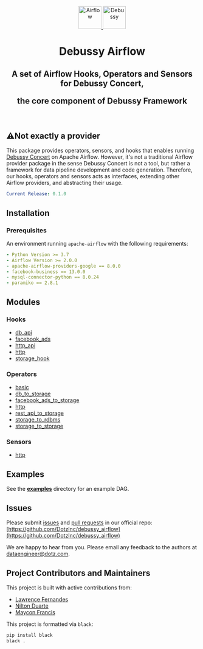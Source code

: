 <p align="center">
  <a href="https://www.airflow.apache.org">
    <img alt="Airflow" src="https://cwiki.apache.org/confluence/download/attachments/145723561/airflow_transparent.png?api=v2" width="60" />
    <img alt="Debussy" src="https://github.com/DotzInc/debussy_concert/raw/master/docs/images/debussy_logo.png" width="60" />
  </a>
</p>
<h1 align="center">
  Debussy Airflow
</h1>
  <h2 align="center">
  A set of Airflow Hooks, Operators and Sensors for Debussy Concert,
  <p>the core component of Debussy Framework
</h3>
<br/>

## ⚠️Not exactly a provider

This package provides operators, sensors, and hooks that enables running [Debussy Concert](https://github.com/DotzInc/debussy_concert) on Apache Airflow. However, it's not a traditional Airflow provider package in the sense Debussy Concert is not a tool, but rather a framework for data pipeline development and code generation. Therefore, our hooks, operators and sensors acts as interfaces, extending other Airflow providers, and abstracting their usage.

```yaml
Current Release: 0.1.0
```

## Installation
### Prerequisites

An environment running `apache-airflow` with the following requirements:

```yaml
- Python Version >= 3.7
- Airflow Version >= 2.0.0
- apache-airflow-providers-google == 8.0.0
- facebook-business == 13.0.0
- mysql-connector-python == 8.0.24
- paramiko == 2.8.1
```

## Modules

### Hooks
- [db_api](https://github.com/DotzInc/debussy_airflow/blob/main/debussy_airflow/hooks/db_api.py)
- [facebook_ads](https://github.com/DotzInc/debussy_airflow/blob/main/debussy_airflow/hooks/facebook_ads.py)
- [http_api](https://github.com/DotzInc/debussy_airflow/blob/main/debussy_airflow/hooks/http_api.py)
- [http](https://github.com/DotzInc/debussy_airflow/blob/main/debussy_airflow/hooks/http.py)
- [storage_hook](https://github.com/DotzInc/debussy_airflow/blob/main/debussy_airflow/hooks/storage_hook.py)

### Operators
- [basic](https://github.com/DotzInc/debussy_airflow/blob/main/debussy_airflow/operators/basic.py)
- [db_to_storage](https://github.com/DotzInc/debussy_airflow/blob/main/debussy_airflow/operators/db_to_storage.py)
- [facebook_ads_to_storage](https://github.com/DotzInc/debussy_airflow/blob/main/debussy_airflow/operators/facebook_ads_to_storage.py)
- [http](https://github.com/DotzInc/debussy_airflow/blob/main/debussy_airflow/operators/http.py)
- [rest_api_to_storage](https://github.com/DotzInc/debussy_airflow/blob/main/debussy_airflow/operators/rest_api_to_storage.py)
- [storage_to_rdbms](https://github.com/DotzInc/debussy_airflow/blob/main/debussy_airflow/operators/storage_to_rdbms.py)
- [storage_to_storage](https://github.com/DotzInc/debussy_airflow/blob/main/debussy_airflow/operators/storage_to_storage.py)

### Sensors
- [http](https://github.com/DotzInc/debussy_airflow/blob/main/debussy_airflow/sensors/http.py)

## Examples

See the [**examples**](https://github.com/DotzInc/debussy_airflow/tree/main/tests/example_dags) directory for an example DAG.

## Issues

Please submit [issues](https://github.com/DotzInc/debussy_airflow/issues) and [pull requests](https://github.com/DotzInc/debussy_airflow/pulls) in our official repo:
[https://github.com/DotzInc/debussy_airflow](https://github.com/DotzInc/debussy_airflow)

We are happy to hear from you. Please email any feedback to the authors at [dataengineer@dotz.com](mailto:dataengineer@dotz.com).

## Project Contributors and Maintainers

This project is built with active contributions from:

- [Lawrence Fernandes](https://github.com/lawrencestfs)
- [Nilton Duarte](https://github.com/NiltonDuarte)
- [Maycon Francis](https://github.com/mayconcad)

This project is formatted via `black`:

```bash
pip install black
black .
```
